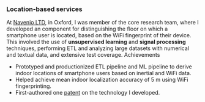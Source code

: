 ### Location-based services

At [Navenio LTD](https://navenio.com/), in Oxford, I was member of the core research team, where I developed an component for distinguishing the floor on which a smartphone user is located, based on the WiFi fingerprint of their device. This involved the use of **unsupervised learning** and **signal processing** techniques, performing ETL and analyzing large datasets with numerical and textual data, and extensive test coverage. Achievements

- Prototyped and productionized ETL pipeline and ML pipeline to derive indoor locations of smartphone users based on inertial and WiFi data.
- Helped achieve mean indoor localization accuracy of 5 m using WiFi fingerprinting.
- First-authored one [patent](https://patents.google.com/patent/WO2020089593A1/) on the technology I developed.
